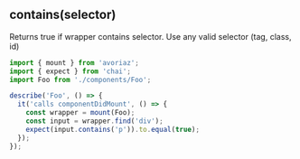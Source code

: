 ## contains(selector)

Returns true if wrapper contains selector. Use any valid selector (tag, class, id)


```js
import { mount } from 'avoriaz';
import { expect } from 'chai';
import Foo from './components/Foo';

describe('Foo', () => {
  it('calls componentDidMount', () => {
    const wrapper = mount(Foo);
    const input = wrapper.find('div');
    expect(input.contains('p')).to.equal(true);
  });
});

```